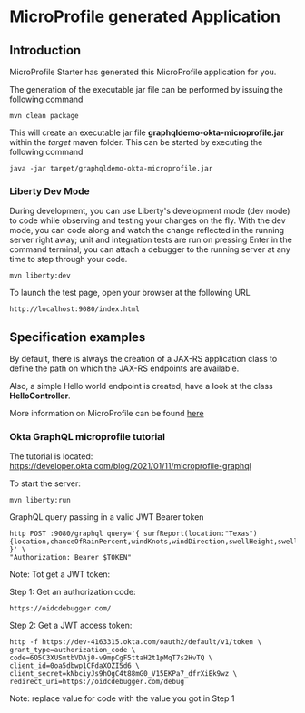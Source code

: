 # MicroProfile generated Application

## Introduction

MicroProfile Starter has generated this MicroProfile application for you.

The generation of the executable jar file can be performed by issuing the following command

    mvn clean package

This will create an executable jar file **graphqldemo-okta-microprofile.jar** within the _target_ maven folder. This can be started by executing the following command

    java -jar target/graphqldemo-okta-microprofile.jar


### Liberty Dev Mode

During development, you can use Liberty's development mode (dev mode) to code while observing and testing your changes on the fly.
With the dev mode, you can code along and watch the change reflected in the running server right away; 
unit and integration tests are run on pressing Enter in the command terminal; you can attach a debugger to the running server at any time to step through your code.

    mvn liberty:dev


To launch the test page, open your browser at the following URL

    http://localhost:9080/index.html  



## Specification examples

By default, there is always the creation of a JAX-RS application class to define the path on which the JAX-RS endpoints are available.

Also, a simple Hello world endpoint is created, have a look at the class **HelloController**.

More information on MicroProfile can be found [here](https://microprofile.io/)


### Okta GraphQL microprofile tutorial

The tutorial is located:  https://developer.okta.com/blog/2021/01/11/microprofile-graphql

To start the server:

```
mvn liberty:run
```

GraphQL query passing in a valid JWT Bearer token
```
http POST :9080/graphql query='{ surfReport(location:"Texas") {location,chanceOfRainPercent,windKnots,windDirection,swellHeight,swellPeriodSeconds} }' \
"Authorization: Bearer $TOKEN"
```

Note: Tot get a JWT token:

Step 1:  Get an authorization code:
```
https://oidcdebugger.com/ 
```

Step 2:  Get a JWT access token:
```
http -f https://dev-4163315.okta.com/oauth2/default/v1/token \
grant_type=authorization_code \
code=6O5C3XUSmtbVDAj0-v9mpCgF5ttaH2t1pMqT7s2HvTQ \
client_id=0oa5dbwp1CFdaXOZI5d6 \
client_secret=kNbciyJs9hOgC4t88mG0_V15EKPa7_dfrXiEk9wz \
redirect_uri=https://oidcdebugger.com/debug
```

Note: replace value for code with the value you got in Step 1

















